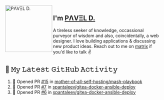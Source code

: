 <img align="left" width="150" height="150" alt="PΛVΞL D." src="https://sdk.bitmoji.com/render/panel/dc878a02-6c0d-4366-ab3b-b86a397e31ad-9abca207-e196-4c3e-8932-0fae4ce0c737-v1.png?transparent=1&palette=1"/>

## I'm [PΛVΞL D.][homepage]

A tireless seeker of knowledge, occassional purveyor of wisdom and also, coincidentally, a web designer. I love building applications & discussing new product ideas. Reach out to me on [matrix][matrixto] if you'd like to talk ✌️


[homepage]: https://www.dimov.xyz
[matrixto]: https://matrix.to/#/@pavel:dimov.xyz
[github]: https://github.com/sagat79
   
<!--
### Hi there 👋


**sagat79/sagat79** is a ✨ _special_ ✨ repository because its `README.md` (this file) appears on your GitHub profile.

Here are some ideas to get you started:

- 🔭 I’m currently working on ...
- 🌱 I’m currently learning ...
- 👯 I’m looking to collaborate on ...
- 🤔 I’m looking for help with ...
- 💬 Ask me about ...
- 📫 How to reach me: ...
- 😄 Pronouns: ...
- ⚡ Fun fact: ...
-->
 
## 🔔 𝙼𝚢 𝙻𝚊𝚝𝚎𝚜𝚝 𝙶𝚒𝚝𝙷𝚞𝚋 𝙰𝚌𝚝𝚒𝚟𝚒𝚝𝚢
<!--START_SECTION:activity-->
1. 💪 Opened PR [#15](https://github.com/mother-of-all-self-hosting/mash-playbook/pull/15) in [mother-of-all-self-hosting/mash-playbook](https://github.com/mother-of-all-self-hosting/mash-playbook)
2. 💪 Opened PR [#7](https://github.com/spantaleev/gitea-docker-ansible-deploy/pull/7) in [spantaleev/gitea-docker-ansible-deploy](https://github.com/spantaleev/gitea-docker-ansible-deploy)
3. 💪 Opened PR [#6](https://github.com/spantaleev/gitea-docker-ansible-deploy/pull/6) in [spantaleev/gitea-docker-ansible-deploy](https://github.com/spantaleev/gitea-docker-ansible-deploy)
<!--END_SECTION:activity-->